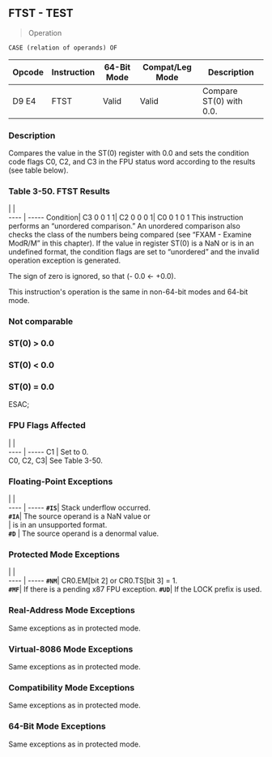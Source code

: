 ## FTST - TEST

> Operation

``` slim
CASE (relation of operands) OF
```

 Opcode| Instruction| 64-Bit Mode| Compat/Leg Mode| Description            
 ---  | --- | --- | --- | ---
 D9 E4 | FTST       | Valid      | Valid          | Compare ST(0) with 0.0.

### Description
Compares the value in the ST(0) register with 0.0 and sets the condition code
flags C0, C2, and C3 in the FPU status word according to the results (see table
below).


### Table 3-50. FTST Results
   | |  
---- | -----
 Condition| C3 0 0 1 1| C2 0 0 0 1| C0 0 1 0 1
This instruction performs an “unordered comparison.” An unordered comparison
also checks the class of the numbers being compared (see “FXAM - Examine ModR/M”
in this chapter). If the value in register ST(0) is a NaN or is in an undefined
format, the condition flags are set to “unordered” and the invalid operation
exception is generated.

The sign of zero is ignored, so that (- 0.0 ← +0.0).

This instruction's operation is the same in non-64-bit modes and 64-bit mode.



###   Not comparable
###   ST(0) > 0.0
###   ST(0) < 0.0
###   ST(0) = 0.0
ESAC;

### FPU Flags Affected
   | |  
---- | -----
 C1        | Set to 0.      
 C0, C2, C3| See Table 3-50.

### Floating-Point Exceptions
   | |  
---- | -----
 **``#IS``**| Stack underflow occurred.              
 **``#IA``**| The source operand is a NaN value or   
    | is in an unsupported format.           
 **``#D``** | The source operand is a denormal value.

### Protected Mode Exceptions
   | |  
---- | -----
 **``#NM``**| CR0.EM[bit 2] or CR0.TS[bit 3] = 1.     
 **``#MF``**| If there is a pending x87 FPU exception.
 **``#UD``**| If the LOCK prefix is used.             

### Real-Address Mode Exceptions
Same exceptions as in protected mode.


### Virtual-8086 Mode Exceptions
Same exceptions as in protected mode.


### Compatibility Mode Exceptions
Same exceptions as in protected mode.


### 64-Bit Mode Exceptions
Same exceptions as in protected mode.
